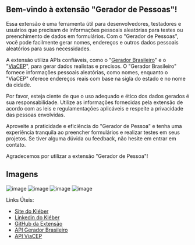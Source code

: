 ## Bem-vindo à extensão "Gerador de Pessoas"!

Essa extensão é uma ferramenta útil para desenvolvedores, testadores e usuários que precisam de informações pessoais aleatórias para testes ou preenchimento de dados em formulários. Com o "Gerador de Pessoas", você pode facilmente gerar nomes, endereços e outros dados pessoais aleatórios para suas necessidades.

A extensão utiliza APIs confiáveis, como o "[Gerador Brasileiro](https://bit.ly/3oDlKax)" e o "[ViaCEP](https://bit.ly/42kEadS)", para gerar dados realistas e precisos. O "Gerador Brasileiro" fornece informações pessoais aleatórias, como nomes, enquanto o "ViaCEP" oferece endereços reais com base na sigla do estado e no nome da cidade.

Por favor, esteja ciente de que o uso adequado e ético dos dados gerados é sua responsabilidade. Utilize as informações fornecidas pela extensão de acordo com as leis e regulamentações aplicáveis e respeite a privacidade das pessoas envolvidas.

Aproveite a praticidade e eficiência do "Gerador de Pessoa" e tenha uma experiência tranquila ao preencher formulários e realizar testes em seus projetos. Se tiver alguma dúvida ou feedback, não hesite em entrar em contato.

Agradecemos por utilizar a extensão "Gerador de Pessoa"!

## Imagens
![image](https://github.com/kleber0a0m/extencaoGeradorPessoas/assets/70644405/33e4e254-1bc4-4bdd-a3b9-bece04fb6d25)
![image](https://github.com/kleber0a0m/extencaoGeradorPessoas/assets/70644405/4e167d55-2b2e-46c8-8ea1-af568452a842)
![image](https://github.com/kleber0a0m/extencaoGeradorPessoas/assets/70644405/7ed02ae5-0750-426b-807b-0810708c4062)
![image](https://github.com/kleber0a0m/extencaoGeradorPessoas/assets/70644405/62420ca1-c4fb-46fb-8b43-7de6f5721053)



Links Úteis:

-   [Site do Kléber](https://bit.ly/45Ly9JR)
-   [Linkedin do Kléber](https://bit.ly/3MKS6rP)
-   [GitHub da Extensão](https://bit.ly/3OUjmXh)
-   [API Gerador Brasileiro](https://bit.ly/3oDlKax)
-   [API ViaCEP](https://bit.ly/42kEadS)
